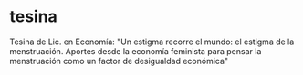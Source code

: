 # tesina
Tesina de Lic. en Economía: "Un estigma recorre el mundo: el estigma de la menstruación. Aportes desde la economía feminista para pensar la menstruación como un factor de desigualdad económica"
